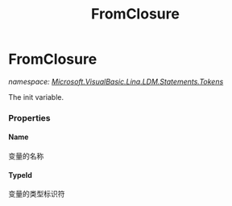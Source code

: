 ﻿---
title: FromClosure
---

# FromClosure
_namespace: [Microsoft.VisualBasic.Linq.LDM.Statements.Tokens](N-Microsoft.VisualBasic.Linq.LDM.Statements.Tokens.html)_

The init variable.



### Properties

#### Name
变量的名称
#### TypeId
变量的类型标识符

